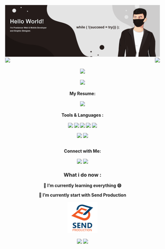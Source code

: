 <!--### Hi there 👋
-->
<!--
**yogameleniawan/yogameleniawan** is a ✨ _special_ ✨ repository because its `README.md` (this file) appears on your GitHub profile.

Here are some ideas to get you started:

- 🔭 I’m currently working on ...
- 🌱 I’m currently learning ...
- 👯 I’m looking to collaborate on ...
- 🤔 I’m looking for help with ...
- 💬 Ask me about ...
- 📫 How to reach me: ...
- 😄 Pronouns: ...
- ⚡ Fun fact: ...
-->

<img src="https://github.com/yogameleniawan/yogameleniawan/blob/master/sampul1.png" >

<div align="left">
<img align="left" src="https://github-readme-stats-git-masterrstaa-rickstaa.vercel.app/api?username=yogameleniawan&&&count_private=true&show_icons=true&title_color=251c1a&icon_color=251c1a&text_color=251c1a&bg_color=e4e4e4" width="440">
</div>

<div align="right">
<img src="https://github-readme-stats-git-masterrstaa-rickstaa.vercel.app/api/top-langs/?username=yogameleniawan&&show_icons=tru&title_color=251c1a&icon_color=251c1a&text_color=251c1a&bg_color=e4e4e4&layout=compact" width="360">
</div>
<br>

<div align="center">
<img src="https://github-profile-trophy.vercel.app/?username=yogameleniawan&theme=oldie&margin-w=10&column=8">
</div>
<br>

<div align="center">
<img src="http://github-readme-streak-stats.herokuapp.com/?user=yogameleniawan" width="420">
</div>

<div align="center">
<br>
<b>My Resume:<b>
<br><br>
<code><a href="https://raw.githubusercontent.com/yogameleniawan/yogameleniawan/master/Resume.pdf" target="_blank"><img src="https://img.shields.io/badge/Resume-%23000000.svg?style=for-the-badge&logo=firefox&logoColor=#FF7139" height=25></a></code>
</div>

<div align="center">
<br>
<b>Tools & Languages :<b>
<br><br>
<a href="https://code.visualstudio.com/"><img src="https://www.returngis.net/wp-content/uploads/2015/11/VS-Code.png" width="40"></a>
<a href="https://laravel.com/"><img src="https://upload.wikimedia.org/wikipedia/commons/thumb/9/9a/Laravel.svg/985px-Laravel.svg.png" width="40"></a>
<a href="https://flutter.dev/"><img src="https://res.cloudinary.com/startup-grind/image/upload/c_fill,dpr_2.0,f_auto,g_center,h_500,q_auto:good,w_500/v1/gcs/platform-data-dsc/events/1_5-aoK8IBmXve5whBQM90GA.png" width="40"></a>
<a href="https://reactjs.org/"><img src="https://cdn4.iconfinder.com/data/icons/logos-3/600/React.js_logo-512.png" width="40"></a>
<a href="https://nextjs.org/"><img src="https://nextjs.org/static/favicon/favicon-32x32.png" width="40"></a>
   
<a href="https://vuejs.org/"><img src="https://upload.wikimedia.org/wikipedia/commons/thumb/9/95/Vue.js_Logo_2.svg/2367px-Vue.js_Logo_2.svg.png" width="40"></a>
<a href="https://tailwindcss.com/">
<img src="https://upload.wikimedia.org/wikipedia/commons/thumb/d/d5/Tailwind_CSS_Logo.svg/2048px-Tailwind_CSS_Logo.svg.png" width="40"></a>

</div>

<div align="center">
<br>
<b>Connect with Me:<b>
<br><br>
<code><a href="https://www.linkedin.com/in/yogameleniawan/" target="_blank"><img src="https://img.shields.io/badge/linkedin-%230077B5.svg?&style=for-the-badge&logo=linkedin&logoColor=white" height=25></a></code>
<code><a href="https://www.instagram.com/yogameleniawan/" target="_blank"><img src="https://img.shields.io/badge/instagram-%23E4405F.svg?&style=for-the-badge&logo=instagram&logoColor=white" height=25></a></code>
</div>
    
<div align="center">
<h3>What i do now :</h3>
<p>
<p>🌱 I’m currently learning everything 😄</p>
<p>🔭 I’m currently start with Send Production
</p>

<code><img alt="Visual Studio Code" width="100px" src="https://github.com/yogameleniawan/yogameleniawan/blob/master/1.png" /></code>
<br><br>
<code><a href="https://www.linkedin.com/company/send-production/about/" target="_blank"><img src="https://img.shields.io/badge/linkedin-%230077B5.svg?&style=for-the-badge&logo=linkedin&logoColor=white" height=25></a></code>
<code><a href="https://www.instagram.com/sendproduction.id/" target="_blank"><img src="https://img.shields.io/badge/instagram-%23E4405F.svg?&style=for-the-badge&logo=instagram&logoColor=white" height=25></a></code>
</div>










    








